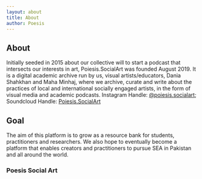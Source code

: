 ```yaml
---
layout: about
title: About
author: Poesis
---
```


## About

Initially seeded in 2015 about our collective will to start a podcast that intersects our interests in art, Poiesis.SocialArt was founded August 2019. It is a digital academic archive run by us, visual artists/educators, Dania Shahkhan and Maha Minhaj, where we archive, curate and write about the practices of local and international socially engaged artists, in the form of visual media and academic podcasts.
Instagram Handle: [@poiesis.socialart](https://www.instagram.com/poiesis.socialart/); Soundcloud Handle: [Poiesis.SocialArt](https://soundcloud.com/user-384729018)

## Goal

The aim of this platform is to grow as a resource bank for students, practitioners and researchers.
We also hope to eventually become a platform that enables creators and practitioners to pursue SEA in Pakistan and all around the world.

### Poesis Social Art

<!--author-->